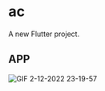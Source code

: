 # ac

A new Flutter project.

## APP

![GIF 2-12-2022 23-19-57](https://user-images.githubusercontent.com/58452664/205422656-f36ce2bb-203e-4c8b-a9e6-5a689d27afd6.gif)
